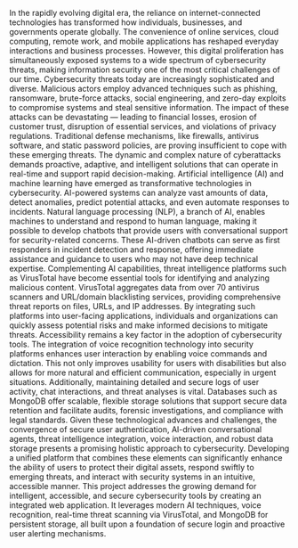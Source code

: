 In the rapidly evolving digital era, the reliance on internet-connected technologies has transformed how individuals, businesses, and governments operate globally. The convenience of online services, cloud computing, remote work, and mobile applications has reshaped everyday interactions and business processes. However, this digital proliferation has simultaneously exposed systems to a wide spectrum of cybersecurity threats, making information security one of the most critical challenges of our time.
Cybersecurity threats today are increasingly sophisticated and diverse. Malicious actors employ advanced techniques such as phishing, ransomware, brute-force attacks, social engineering, and zero-day exploits to compromise systems and steal sensitive information. The impact of these attacks can be devastating — leading to financial losses, erosion of customer trust, disruption of essential services, and violations of privacy regulations.
Traditional defense mechanisms, like firewalls, antivirus software, and static password policies, are proving insufficient to cope with these emerging threats. The dynamic and complex nature of cyberattacks demands proactive, adaptive, and intelligent solutions that can operate in real-time and support rapid decision-making.
Artificial intelligence (AI) and machine learning have emerged as transformative technologies in cybersecurity. AI-powered systems can analyze vast amounts of data, detect anomalies, predict potential attacks, and even automate responses to incidents. Natural language processing (NLP), a branch of AI, enables machines to understand and respond to human language, making it possible to develop chatbots that provide users with conversational support for security-related concerns. These AI-driven chatbots can serve as first responders in incident detection and response, offering immediate assistance and guidance to users who may not have deep technical expertise.
Complementing AI capabilities, threat intelligence platforms such as VirusTotal have become essential tools for identifying and analyzing malicious content. VirusTotal aggregates data from over 70 antivirus scanners and URL/domain blacklisting services, providing comprehensive threat reports on files, URLs, and IP addresses. By integrating such platforms into user-facing applications, individuals and organizations can quickly assess potential risks and make informed decisions to mitigate threats.
Accessibility remains a key factor in the adoption of cybersecurity tools. The integration of voice recognition technology into security platforms enhances user interaction by enabling voice commands and dictation. This not only improves usability for users with disabilities but also allows for more natural and efficient communication, especially in urgent situations.
Additionally, maintaining detailed and secure logs of user activity, chat interactions, and threat analyses is vital. Databases such as MongoDB offer scalable, flexible storage solutions that support secure data retention and facilitate audits, forensic investigations, and compliance with legal standards.
Given these technological advances and challenges, the convergence of secure user authentication, AI-driven conversational agents, threat intelligence integration, voice interaction, and robust data storage presents a promising holistic approach to cybersecurity. Developing a unified platform that combines these elements can significantly enhance the ability of users to protect their digital assets, respond swiftly to emerging threats, and interact with security systems in an intuitive, accessible manner.
This project addresses the growing demand for intelligent, accessible, and secure cybersecurity tools by creating an integrated web application. It leverages modern AI techniques, voice recognition, real-time threat scanning via VirusTotal, and MongoDB for persistent storage, all built upon a foundation of secure login and proactive user alerting mechanisms.
